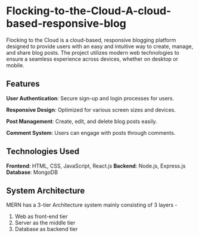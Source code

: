 # Flocking-to-the-Cloud-A-cloud-based-responsive-blog
Flocking to the Cloud is a cloud-based, responsive blogging platform designed to provide users with an easy and intuitive way to create, manage, and share blog posts. The project utilizes modern web technologies to ensure a seamless experience across devices, whether on desktop or mobile.

## Features
**User Authentication**: Secure sign-up and login processes for users.

**Responsive Design**: Optimized for various screen sizes and devices.

**Post Management**: Create, edit, and delete blog posts easily.

**Comment System**: Users can engage with posts through comments.

## Technologies Used
**Frontend**: HTML, CSS, JavaScript, React.js
**Backend**: Node.js, Express.js
**Database**: MongoDB 

## System Architecture
MERN has a 3-tier Architecture system mainly consisting of 3 layers -
1. Web as front-end tier
2. Server as the middle tier
3. Database as backend tier
